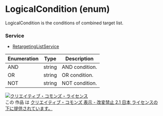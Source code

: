 # LogicalCondition (enum)
LogicalCondition is the conditions of combined target list.

### Service
+ [RetargetingListService](./services/RetargetingListService.md)

| Enumeration | Type | Description | 
|---|---|---|
| AND| string| AND condition. |
| OR| string| OR condition. |
| NOT| string| NOT condition. |

<a rel="license" href="http://creativecommons.org/licenses/by-nd/2.1/jp/"><img alt="クリエイティブ・コモンズ・ライセンス" style="border-width:0" src="https://i.creativecommons.org/l/by-nd/2.1/jp/88x31.png" /></a><br />この 作品 は <a rel="license" href="http://creativecommons.org/licenses/by-nd/2.1/jp/">クリエイティブ・コモンズ 表示 - 改変禁止 2.1 日本 ライセンスの下に提供されています。</a>
